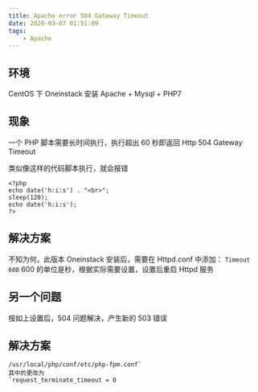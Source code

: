 ```yaml
---
title: Apache error 504 Gateway Timeout
date: 2020-03-07 01:51:09
tags:
	- Apache
---
```


## 环境

CentOS 下 Oneinstack 安装 Apache + Mysql + PHP7

## 现象

一个 PHP 脚本需要长时间执行，执行超出 60 秒即返回 Http 504 Gateway Timeout

类似像这样的代码脚本执行，就会报错

```
<?php
echo date('h:i:s') . "<br>";
sleep(120);
echo date('h:i:s');
?>
```

## 解决方案

不知为何，此版本 Oneinstack 安装后，需要在 Httpd.conf 中添加：
`Timeout 600`
600 的单位是秒，根据实际需要设置，设置后重启 Httpd 服务

## 另一个问题

按如上设置后，504 问题解决，产生新的 503 错误

## 解决方案

```
/usr/local/php/conf/etc/php-fpm.conf`
其中的更改为
`request_terminate_timeout = 0
```